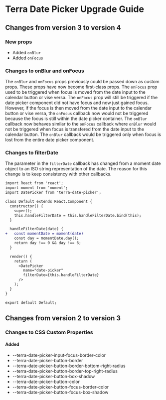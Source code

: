 # Terra Date Picker Upgrade Guide

## Changes from version 3 to version 4

### New props
* Added `onBlur`
* Added `onFocus`

### Changes to onBlur and onFocus

The `onBlur` and `onFocus` props previously could be passed down as custom props. These props have now become first-class props. The `onFocus` prop used to be triggered when focus is moved from the date input to the calendar button or vise versa. The `onFocus` prop will still be triggered if the date picker component did not have focus and now just gained focus. However, if the focus is then moved from the date input to the calendar button or vise versa, the `onFocus` callback now would not be triggered because the focus is still within the date picker container. The `onBlur` callback now behaves similar to the `onFocus` callback where `onBlur` would not be triggered when focus is transfered from the date input to the calendar button. The `onBlur` callback would be triggered only when focus is lost from the entire date picker component.

### Changes to filterDate
The parameter in the `filterDate` callback has changed from a moment date object to an ISO string representation of the date. The reason for this change is to keep consistency with other callbacks.

```diff
import React from 'react';
import moment from 'moment';
import DatePicker from 'terra-date-picker';

class Default extends React.Component {
  constructor() {
    super();
    this.handleFilterDate = this.handleFilterDate.bind(this);
  }

  handleFilterDate(date) {
+   const momentDate = moment(date)
    const day = momentDate.day();
    return day !== 0 && day !== 6;
  }

  render() {
    return (
      <DatePicker
        name="date-picker"
        filterDate={this.handleFilterDate}
      />
    );
  }
}

export default Default;
```

## Changes from version 2 to version 3

### Changes to CSS Custom Properties

#### Added
* --terra-date-picker-input-focus-border-color
* --terra-date-picker-button-border
* --terra-date-picker-button-border-bottom-right-radius
* --terra-date-picker-button-border-top-right-radius
* --terra-date-picker-button-box-shadow
* --terra-date-picker-button-color
* --terra-date-picker-button-focus-border-color
* --terra-date-picker-button-focus-box-shadow
